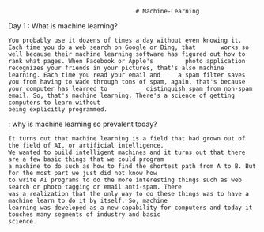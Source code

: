                                         # Machine-Learning
                                        
Day 1 :  What is machine learning? 

    You probably use it dozens of times a day without even knowing it. Each time you do a web search on Google or Bing, that       works so well because their machine learning software has figured out how to rank what pages. When Facebook or Apple's         photo application recognizes your friends in your pictures, that's also machine learning. Each time you read your email and     a spam filter saves you from having to wade through tons of spam, again, that's because your computer has learned to           distinguish spam from non-spam email. So, that's machine learning. There's a science of getting computers to learn without 
    being explicitly programmed.
    
  
  : why is machine learning so prevalent today? 
    
    It turns out that machine learning is a field that had grown out of the field of AI, or artificial intelligence. 
    We wanted to build intelligent machines and it turns out that there are a few basic things that we could program 
    a machine to do such as how to find the shortest path from A to B. But for the most part we just did not know how 
    to write AI programs to do the more interesting things such as web search or photo tagging or email anti-spam. There 
    was a realization that the only way to do these things was to have a machine learn to do it by itself. So, machine 
    learning was developed as a new capability for computers and today it touches many segments of industry and basic 
    science.

